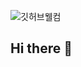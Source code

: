 ![깃허브웰컴](https://github.com/user-attachments/assets/fbfde6a1-87f8-4d5a-9faa-96f48af0fa6d)
## Hi there 👋

<!--
**chaesoobum/chaesoobum** is a ✨ _special_ ✨ repository because its `README.md` (this file) appears on your GitHub profile.

Here are some ideas to get you started:

- 🔭 I’m currently working on ...
- 🌱 I’m currently learning ...
- 👯 I’m looking to collaborate on ...
- 🤔 I’m looking for help with ...
- 💬 Ask me about ...
- 📫 How to reach me: ...
- 😄 Pronouns: ...
- ⚡ Fun fact: ...
-->
